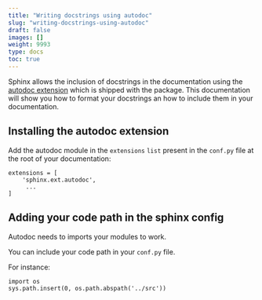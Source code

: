 ```yaml
---
title: "Writing docstrings using autodoc"
slug: "writing-docstrings-using-autodoc"
draft: false
images: []
weight: 9993
type: docs
toc: true
---
```


Sphinx allows the inclusion of docstrings in the documentation using the [autodoc extension](http://www.sphinx-doc.org/tutorial.html#autodoc) which is shipped with the package. This documentation will show you how to format your docstrings an how to include them in your documentation.

## Installing the autodoc extension
Add the autodoc module in the `extensions` `list` present in the `conf.py` file at the root of your documentation: 

    extensions = [
        'sphinx.ext.autodoc',
         ...
    ]



## Adding your code path in the sphinx config
Autodoc needs to imports your modules to work.

You can include your code path in your `conf.py` file.

For instance:

    import os
    sys.path.insert(0, os.path.abspath('../src'))




